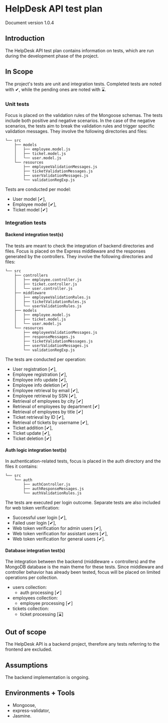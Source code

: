 # HelpDesk API test plan

Document version 1.0.4

## Introduction

The HelpDesk API test plan contains information on tests, which are run during the development phase of the project.

## In Scope

The project's tests are unit and integration tests. Completed tests are noted with ✔, while the pending ones are noted with ⌛.

### Unit tests

Focus is placed on the validation rules of the Mongoose schemas. The tests include both positive and negative scenarios. In the case of the negative scenarios, the tests aim to break the validation rules and trigger specific validation messages. They involve the following directories and files:

```text
└── src
    ├── models
    │   ├── employee.model.js
    │   ├── ticket.model.js
    │   └── user.model.js
    └── resources
        ├── employeeValidationMessages.js
        ├── ticketValidationMessages.js
        ├── userValidationMessages.js
        └── validationRegExp.js
```

Tests are conducted per model:

- User model [✔],
- Employee model [✔],
- Ticket model [✔]

### Integration tests

#### Backend integration test(s)

The tests are meant to check the integration of backend directories and files. Focus is placed on the Express middleware and the responses generated by the controllers. They involve the following directories and files:

```text
└── src
    ├── controllers
    │   ├── employee.controller.js
    │   ├── ticket.controller.js
    │   └── user.controller.js
    ├── middleware
    │   ├── employeeValidationRules.js
    │   ├── ticketValidationRules.js
    │   └── userValidationRules.js
    ├── models
    │   ├── employee.model.js
    │   ├── ticket.model.js
    │   └── user.model.js
    └── resources
        ├── employeeValidationMessages.js
        ├── responseMessages.js
        ├── ticketValidationMessages.js
        ├── userValidationMessages.js
        └── validationRegExp.js
```

The tests are conducted per operation:

- User registration [✔],
- Employee registration [✔],
- Employee info update [✔],
- Employee info deletion [✔]
- Employee retrieval by email [✔],
- Employee retrieval by SSN [✔],
- Retrieval of employees by city [✔]
- Retrieval of employees by department [✔]
- Retrieval of employees by title [✔]
- Ticket retrieval by ID [✔],
- Retrieval of tickets by username [✔],
- Ticket addition [✔],
- Ticket update [✔],
- Ticket deletion [✔]

#### Auth logic integration test(s)

In authentication-related tests, focus is placed in the auth directory and the files it contains:

```test
└── src
    └── auth
        ├── authController.js
        ├── authResponseMessages.js
        └── authValidationRules.js

```

The tests are executed per login outcome. Separate tests are also included for web token verification:

- Successful user login [✔],
- Failed user login [✔],
- Web token verification for admin users [✔],
- Web token verification for assistant users [✔],
- Web token verification for general users [✔].

#### Database integration test(s)

The integration between the backend (middleware + controllers) and the MongoDB database is the main theme for these tests. Since middleware and controller behavior has already been tested, focus will be placed on limited operations per collection.

- users collection:
  - auth processing [✔]
- employees collection:
  - employee processing [✔]
- tickets collection:
  - ticket processing [⌛]

## Out of scope

The HelpDesk API is a backend project, therefore any tests referring to the frontend are excluded.

## Assumptions

The backend implementation is ongoing.

## Environments + Tools

- Mongoose,
- express-validator,
- Jasmine.
